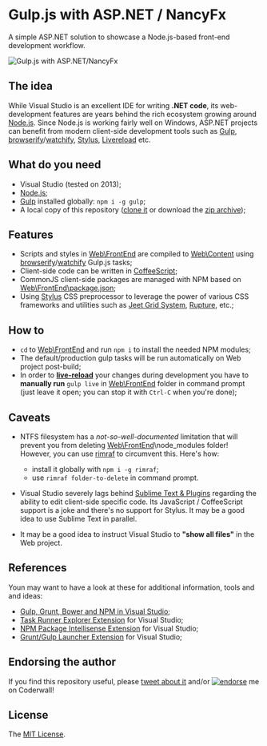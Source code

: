 Gulp.js with ASP.NET / NancyFx
==============================

A simple ASP.NET solution to showcase a Node.js-based front-end development workflow.

![Gulp.js with ASP.NET/NancyFx](https://rawgit.com/icflorescu/gulp-js-with-nancy-fx/master/Web/Content/Images/logo.svg)

## The idea

While Visual Studio is an excellent IDE for writing **.NET code**, its web-development features are years behind the rich ecosystem growing around [Node.js](http://nodejs.org/).
Since Node.js is working fairly well on Windows, ASP.NET projects can benefit from modern client-side development tools such as [Gulp](http://gulpjs.com/), [browserify](http://browserify.org)/[watchify](https://github.com/substack/watchify), [Stylus](http://learnboost.github.io/stylus), [Livereload](http://livereload.com) etc.

## What do you need

- Visual Studio (tested on 2013);
- [Node.js](http://nodejs.org/);
- [Gulp](http://gulpjs.com/) installed globally: `npm i -g gulp`;
- A local copy of this repository ([clone it](github-windows://openRepo/https://github.com/icflorescu/gulp-js-with-nancy-fx) or download the [zip archive](https://github.com/icflorescu/gulp-js-with-nancy-fx/archive/master.zip));

## Features

- Scripts and styles in [Web\\FrontEnd](https://github.com/icflorescu/gulp-js-with-nancy-fx/tree/master/Web/FrontEnd) are compiled to [Web\\Content](https://github.com/icflorescu/gulp-js-with-nancy-fx/tree/master/Web/Content) using [browserify](http://browserify.org)/[watchify](https://github.com/substack/watchify) Gulp.js tasks;
- Client-side code can be written in [CoffeeScript](http://coffeescript.org/);
- CommonJS client-side packages are managed with NPM based on [Web\\FrontEnd\\package.json](https://github.com/icflorescu/gulp-js-with-nancy-fx/blob/master/Web/FrontEnd/package.json);
- Using [Stylus](http://learnboost.github.io/stylus) CSS preprocessor to leverage the power of various CSS frameworks and utilities such as [Jeet Grid System](http://jeet.gs/), [Rupture](http://jenius.github.io/rupture/), etc.;

## How to

- `cd` to [Web\\FrontEnd](https://github.com/icflorescu/gulp-js-with-nancy-fx/tree/master/Web/FrontEnd) and run `npm i` to install the needed NPM modules;
- The default/production gulp tasks will be run automatically on Web project post-build;
- In order to **[live-reload](http://livereload.com)** your changes during development you have to **manually run** `gulp live` in [Web\\FrontEnd](https://github.com/icflorescu/gulp-js-with-nancy-fx/tree/master/Web/FrontEnd) folder in command prompt (just leave it open; you can stop it with `Ctrl-C` when you're done);

## Caveats

- NTFS filesystem has a *not-so-well-documented* limitation that will prevent you from deleting [Web\\FrontEnd](https://github.com/icflorescu/gulp-js-with-nancy-fx/tree/master/Web/FrontEnd)\\node_modules folder! However, you can use [rimraf](https://www.npmjs.org/package/rimraf) to circumvent this. Here's how:
  - install it globally with `npm i -g rimraf`;
  - use `rimraf folder-to-delete` in command prompt.
- Visual Studio severely lags behind [Sublime Text & Plugins](http://www.sublimetext.com/) regarding the ability to edit client-side specific code. Its JavaScript / CoffeeScript support is a joke and there's no support for Stylus. It may be a good idea to use Sublime Text in parallel.

- It may be a good idea to instruct Visual Studio to **"show all files"** in the Web project. 

## References

Youn may want to have a look at these for additional information, tools and and ideas:

- [Gulp, Grunt, Bower and NPM in Visual Studio](http://www.hanselman.com/blog/IntroducingGulpGruntBowerAndNpmSupportForVisualStudio.aspx);
- [Task Runner Explorer Extension](http://visualstudiogallery.msdn.microsoft.com/8e1b4368-4afb-467a-bc13-9650572db708) for Visual Studio;
- [NPM Package Intellisense Extension](http://visualstudiogallery.msdn.microsoft.com/65748cdb-4087-497e-a394-2e3449c8e61e) for Visual Studio;
- [Grunt/Gulp Launcher Extension](http://visualstudiogallery.msdn.microsoft.com/dcbc5325-79ef-4b72-960e-0a51ee33a0ff) for Visual Studio;

## Endorsing the author

If you find this repository useful, please [tweet about it](http://twitter.com/share?text=Here%27s+how+to+use+Gulp.js+with+ASP.NET%2FNancyFx%21&url=https%3A%2F%2Fgithub.com%2Ficflorescu%2Fgulp-js-with-nancy-fx&hashtags=nodejs%2Cnpm%2Cgulp%2Cvisualstudio%2Cdotnet&via=icflorescu) and/or [![endorse](https://api.coderwall.com/icflorescu/endorsecount.png)](https://coderwall.com/icflorescu) me on Coderwall!

## License

The [MIT License](https://github.com/icflorescu/gulp-js-with-nancy-fx/blob/master/LICENSE.md).

